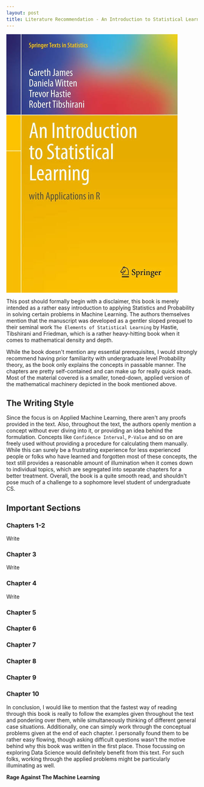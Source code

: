 ```yaml
---
layout:	post
title: Literature Recommendation - An Introduction to Statistical Learning with Applications in R by Gareth James, Daniela Witten, Trevor Hastie and Rob Tibshirani
---
```


<img align = "middle" src = "/assets/AISLAR.png">

This post should formally begin with a disclaimer, this book is merely intended as a rather easy introduction to applying Statistics and Probability in solving certain problems in Machine Learning. The authors themselves mention that the manuscript was developed as a gentler sloped prequel to their seminal work `The Elements of Statistical Learning` by Hastie, Tibshirani and Friedman, which is a rather heavy-hitting book when it comes to mathematical density and depth.

While the book doesn't mention any essential prerequisites, I would strongly recommend having prior familiarity with undergraduate level Probability theory, as the book only explains the concepts in passable manner. The chapters are pretty self-contained and can make up for really quick reads. Most of the material covered is a smaller, toned-down, applied version of the mathematical machinery depicted in the book mentioned above.

## The Writing Style
Since the focus is on Applied Machine Learning, there aren't any proofs provided in the text. Also, throughout the text, the authors openly mention a concept without ever diving into it, or providing an idea behind the formulation. Concepts like `Confidence Interval`, `P-Value` and so on are freely used without providing a procedure for calculating them manually. While this can surely be a frustrating experience for less experienced people or folks who have learned and forgotten most of these concepts, the text still provides a reasonable amount of illumination when it comes down to individual topics, which are segregated into separate chapters for a better treatment. Overall, the book is a quite smooth read, and shouldn't pose much of a challenge to a sophomore level student of undergraduate CS. 

## Important Sections

### Chapters 1-2
Write

### Chapter 3
Write

### Chapter 4
Write

### Chapter 5


### Chapter 6


### Chapter 7


### Chapter 8


### Chapter 9


### Chapter 10



In conclusion, I would like to mention that the fastest way of reading through this book is really to follow the examples given throughout the text and pondering over them, while simultaneously thinking of different general case situations. Additionally, one can simply work through the conceptual problems given at the end of each chapter. I personally found them to be rather easy flowing, though asking difficult questions wasn't the motive behind why this book was written in the first place. Those focussing on exploring Data Science would definitely benefit from this text. For such folks, working through the applied problems might be particularly illuminating as well.

**Rage Against The Machine Learning**